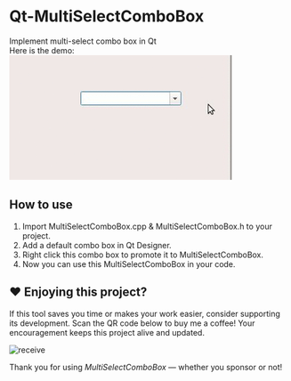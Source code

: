 # Qt-MultiSelectComboBox
Implement multi-select combo box in Qt<br>
Here is the demo:<br>
![image](https://github.com/CallMeClark/Qt-MultiSelectComboBox/blob/master/demo.gif)<br>
## How to use
1. Import MultiSelectComboBox.cpp & MultiSelectComboBox.h to your project.
2. Add a default combo box in Qt Designer.
3. Right click this combo box to promote it to MultiSelectComboBox.
4. Now you can use this MultiSelectComboBox in your code.

## ❤ Enjoying this project?
If this tool saves you time or makes your work easier, consider supporting its development. Scan the QR code below to buy me a coffee! Your encouragement keeps this project alive and updated.

![receive](https://github.com/user-attachments/assets/ddb88a71-3c58-46f3-a3eb-f0fa3eca33ca)

Thank you for using *MultiSelectComboBox* — whether you sponsor or not!
